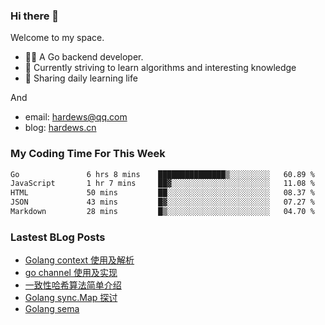 ### Hi there 👋
Welcome to my space.

- 👨‍🦲 A Go backend developer. 
- 📕 Currently striving to learn algorithms and interesting knowledge
- 💪 Sharing daily learning life

And
- email: hardews@qq.com
- blog: [hardews.cn](hardews.cn)

### My Coding Time For This Week
<!--START_SECTION:waka-->

```txt
Go               6 hrs 8 mins    ███████████████▒░░░░░░░░░   60.89 %
JavaScript       1 hr 7 mins     ██▓░░░░░░░░░░░░░░░░░░░░░░   11.08 %
HTML             50 mins         ██░░░░░░░░░░░░░░░░░░░░░░░   08.37 %
JSON             43 mins         █▓░░░░░░░░░░░░░░░░░░░░░░░   07.27 %
Markdown         28 mins         █▒░░░░░░░░░░░░░░░░░░░░░░░   04.70 %
```

<!--END_SECTION:waka-->

### Lastest BLog Posts
<!-- BLOG-POST-LIST:START -->
- [Golang context 使用及解析](https://hardews.cn/blog/golang-context)
- [go channel 使用及实现](https://hardews.cn/blog/go-channel)
- [一致性哈希算法简单介绍](https://hardews.cn/blog/consistent-hash)
- [Golang sync.Map 探讨](https://hardews.cn/blog/golang-sync-map)
- [Golang sema](https://hardews.cn/blog/golang-sema)
<!-- BLOG-POST-LIST:END -->

<!--
**Hardews/Hardews** is a ✨ _special_ ✨ repository because its `README.md` (this file) appears on your GitHub profile.

Here are some ideas to get you started:

- 🔭 I’m currently working on ...
- 🌱 I’m currently learning ...
- 👯 I’m looking to collaborate on ...
- 🤔 I’m looking for help with ...
- 💬 Ask me about ...
- 📫 How to reach me: ...
- 😄 Pronouns: ...
- ⚡ Fun fact: ...
-->
